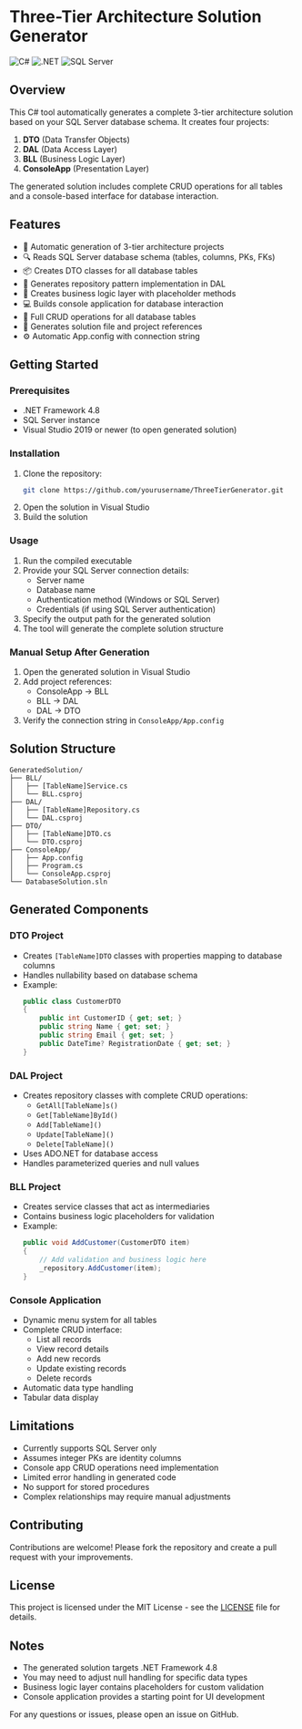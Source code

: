 # Three-Tier Architecture Solution Generator

![C#](https://img.shields.io/badge/C%23-239120?style=for-the-badge&logo=c-sharp&logoColor=white)
![.NET](https://img.shields.io/badge/.NET-512BD4?style=for-the-badge&logo=dotnet&logoColor=white)
![SQL Server](https://img.shields.io/badge/Microsoft_SQL_Server-CC2927?style=for-the-badge&logo=microsoft-sql-server&logoColor=white)

## Overview

This C# tool automatically generates a complete 3-tier architecture solution based on your SQL Server database schema. It creates four projects:

1. **DTO** (Data Transfer Objects)
2. **DAL** (Data Access Layer)
3. **BLL** (Business Logic Layer)
4. **ConsoleApp** (Presentation Layer)

The generated solution includes complete CRUD operations for all tables and a console-based interface for database interaction.

## Features

- 🚀 Automatic generation of 3-tier architecture projects
- 🔍 Reads SQL Server database schema (tables, columns, PKs, FKs)
- 📦 Creates DTO classes for all database tables
- 💾 Generates repository pattern implementation in DAL
- 🧠 Creates business logic layer with placeholder methods
- 💻 Builds console application for database interaction
- 🔄 Full CRUD operations for all database tables
- 📂 Generates solution file and project references
- ⚙️ Automatic App.config with connection string

## Getting Started

### Prerequisites
- .NET Framework 4.8
- SQL Server instance
- Visual Studio 2019 or newer (to open generated solution)

### Installation
1. Clone the repository:
   ```bash
   git clone https://github.com/yourusername/ThreeTierGenerator.git
   ```
2. Open the solution in Visual Studio
3. Build the solution

### Usage
1. Run the compiled executable
2. Provide your SQL Server connection details:
   - Server name
   - Database name
   - Authentication method (Windows or SQL Server)
   - Credentials (if using SQL Server authentication)
3. Specify the output path for the generated solution
4. The tool will generate the complete solution structure

### Manual Setup After Generation
1. Open the generated solution in Visual Studio
2. Add project references:
   - ConsoleApp → BLL
   - BLL → DAL
   - DAL → DTO
3. Verify the connection string in `ConsoleApp/App.config`

## Solution Structure
```
GeneratedSolution/
├── BLL/
│   ├── [TableName]Service.cs
│   └── BLL.csproj
├── DAL/
│   ├── [TableName]Repository.cs
│   └── DAL.csproj
├── DTO/
│   ├── [TableName]DTO.cs
│   └── DTO.csproj
├── ConsoleApp/
│   ├── App.config
│   ├── Program.cs
│   └── ConsoleApp.csproj
└── DatabaseSolution.sln
```

## Generated Components

### DTO Project
- Creates `[TableName]DTO` classes with properties mapping to database columns
- Handles nullability based on database schema
- Example:
  ```csharp
  public class CustomerDTO
  {
      public int CustomerID { get; set; }
      public string Name { get; set; }
      public string Email { get; set; }
      public DateTime? RegistrationDate { get; set; }
  }
  ```

### DAL Project
- Creates repository classes with complete CRUD operations:
  - `GetAll[TableName]s()`
  - `Get[TableName]ById()`
  - `Add[TableName]()`
  - `Update[TableName]()`
  - `Delete[TableName]()`
- Uses ADO.NET for database access
- Handles parameterized queries and null values

### BLL Project
- Creates service classes that act as intermediaries
- Contains business logic placeholders for validation
- Example:
  ```csharp
  public void AddCustomer(CustomerDTO item)
  {
      // Add validation and business logic here
      _repository.AddCustomer(item);
  }
  ```

### Console Application
- Dynamic menu system for all tables
- Complete CRUD interface:
  - List all records
  - View record details
  - Add new records
  - Update existing records
  - Delete records
- Automatic data type handling
- Tabular data display

## Limitations
- Currently supports SQL Server only
- Assumes integer PKs are identity columns
- Console app CRUD operations need implementation
- Limited error handling in generated code
- No support for stored procedures
- Complex relationships may require manual adjustments

## Contributing
Contributions are welcome! Please fork the repository and create a pull request with your improvements.

## License
This project is licensed under the MIT License - see the [LICENSE](LICENSE) file for details.

## Notes
- The generated solution targets .NET Framework 4.8
- You may need to adjust null handling for specific data types
- Business logic layer contains placeholders for custom validation
- Console application provides a starting point for UI development

For any questions or issues, please open an issue on GitHub.
